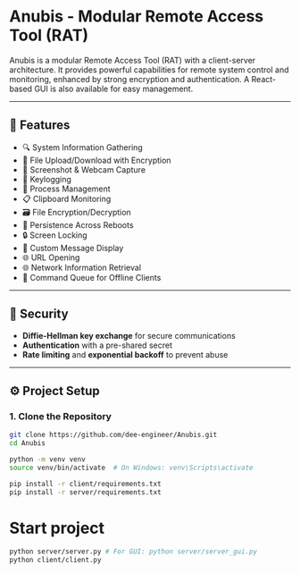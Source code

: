 # Anubis - Modular Remote Access Tool (RAT)

Anubis is a modular Remote Access Tool (RAT) with a client-server architecture. It provides powerful capabilities for remote system control and monitoring, enhanced by strong encryption and authentication. A React-based GUI is also available for easy management.

---

## 🚀 Features

- 🔍 System Information Gathering
- 🔐 File Upload/Download with Encryption
- 📸 Screenshot & Webcam Capture
- 🧠 Keylogging
- 🧩 Process Management
- 📋 Clipboard Monitoring
- 🗃️ File Encryption/Decryption
- 🔁 Persistence Across Reboots
- 🔒 Screen Locking
- 💬 Custom Message Display
- 🌐 URL Opening
- 🌐 Network Information Retrieval
- 🧾 Command Queue for Offline Clients

---

## 🔐 Security

- **Diffie-Hellman key exchange** for secure communications
- **Authentication** with a pre-shared secret
- **Rate limiting** and **exponential backoff** to prevent abuse

---

## ⚙️ Project Setup

### 1. Clone the Repository
```bash
git clone https://github.com/dee-engineer/Anubis.git
cd Anubis

python -m venv venv
source venv/bin/activate  # On Windows: venv\Scripts\activate

pip install -r client/requirements.txt
pip install -r server/requirements.txt

```

# Start project

```bash
python server/server.py # For GUI: python server/server_gui.py
python client/client.py
```
